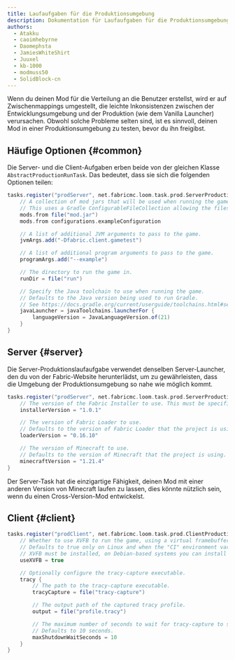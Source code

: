 ```yaml
---
title: Laufaufgaben für die Produktionsumgebung
description: Dokumentation für Laufaufgaben für die Produktionsumgebung mit dem Fabric Loom Gradle Plugin.
authors:
  - Atakku
  - caoimhebyrne
  - Daomephsta
  - JamiesWhiteShirt
  - Juuxel
  - kb-1000
  - modmuss50
  - SolidBlock-cn
---
```


Wenn du deinen Mod für die Verteilung an die Benutzer erstellst, wird er auf Zwischenmappings umgestellt, die leichte Inkonsistenzen zwischen der Entwicklungsumgebung und der Produktion (wie dem Vanilla Launcher) verursachen. Obwohl solche Probleme selten sind, ist es sinnvoll, deinen Mod in einer Produktionsumgebung zu testen, bevor du ihn freigibst.

## Häufige Optionen {#common}

Die Server- und die Client-Aufgaben erben beide von der gleichen Klasse `AbstractProductionRunTask`. Das bedeutet, dass sie sich die folgenden Optionen teilen:

```groovy
tasks.register("prodServer", net.fabricmc.loom.task.prod.ServerProductionRunTask) {
    // A collection of mod jars that will be used when running the game. The mods must be remapped to run with intermediary names.
    // This uses a Gradle ConfigurableFileCollection allowing the files to come from a variety of sources.
    mods.from file("mod.jar")
    mods.from configurations.exampleConfiguration

    // A list of additional JVM arguments to pass to the game.
    jvmArgs.add("-Dfabric.client.gametest")

    // A list of additional program arguments to pass to the game.
    programArgs.add("--example")

    // The directory to run the game in.
    runDir = file("run")

    // Specify the Java toolchain to use when running the game.
    // Defaults to the Java version being used to run Gradle.
    // See https://docs.gradle.org/current/userguide/toolchains.html#sec:plugins_toolchains
    javaLauncher = javaToolchains.launcherFor {
        languageVersion = JavaLanguageVersion.of(21)
    }
}
```

## Server {#server}

Die Server-Produktionslaufaufgabe verwendet denselben Server-Launcher, den du von der Fabric-Website herunterlädst, um zu gewährleisten, dass die Umgebung der Produktionsumgebung so nahe wie möglich kommt.

```groovy
tasks.register("prodServer", net.fabricmc.loom.task.prod.ServerProductionRunTask) {
    // The version of the Fabric Installer to use. This must be specified.
    installerVersion = "1.0.1"

    // The version of Fabric Loader to use.
    // Defaults to the version of Fabric Loader that the project is using.
    loaderVersion = "0.16.10"

    // The version of Minecraft to use.
    // Defaults to the version of Minecraft that the project is using.
    minecraftVersion = "1.21.4"
}
```

Der Server-Task hat die einzigartige Fähigkeit, deinen Mod mit einer anderen Version von Minecraft laufen zu lassen, dies könnte nützlich sein, wenn du einen Cross-Version-Mod entwickelst.

## Client {#client}

```groovy
tasks.register("prodClient", net.fabricmc.loom.task.prod.ClientProductionRunTask) {
    // Whether to use XVFB to run the game, using a virtual framebuffer. This is useful for headless CI environments.
    // Defaults to true only on Linux and when the "CI" environment variable is set.
    // XVFB must be installed, on Debian-based systems you can install it with: `apt install xvfb`
    useXVFB = true

    // Optionally configure the tracy-capture executable.
    tracy {
        // The path to the tracy-capture executable.
        tracyCapture = file("tracy-capture")

        // The output path of the captured tracy profile.
        output = file("profile.tracy")

        // The maximum number of seconds to wait for tracy-capture to stop on its own before killing it.
        // Defaults to 10 seconds.
        maxShutdownWaitSeconds = 10
    }
}
```
